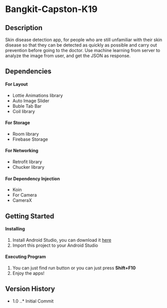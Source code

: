 # Bangkit-Capston-K19


## Description
Skin disease detection app, for people who are still unfamiliar with their skin disease so that they can be detected as quickly as possible and carry out prevention before going to the doctor. Use machine learning from server to analyze the image from user, and get the JSON as response.

## Dependencies
#### For Layout
* Lottie Animations library
* Auto Image Slider
* Buble Tab Bar
* Coil library
#### For Storage
* Room library
* Firebase Storage
#### For Networking
* Retrofit library
* Chucker library
#### For Dependency Injection
* Koin
* For Camera
* CameraX

## Getting Started
#### Installing
1. Install Android Studio, you can download it [here](https://developer.android.com/studio)
2. Import this project to your Android Studio
#### Executing Program
1. You can just find run button or you can just press **Shift+F10**
2. Enjoy the apps!

## Version History
* 1.0
..* Initial Commit



